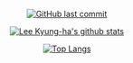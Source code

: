 <div align=center>
  
[![GitHub last commit](https://img.shields.io/github/last-commit/nulLeeKH/RESUME.svg)](https://github.com/nulLeeKH)

[![Lee Kyung-ha's github stats](https://github-readme-stats.vercel.app/api?username=nulLeeKH&show_icons=true&title_color=ffd1dc&icon_color=ffd1dc)](https://github.com/nulleekh)

[![Top Langs](https://github-readme-stats.vercel.app/api/top-langs/?username=nulLeeKH&layout=compact&title_color=ffd1dc&icon_color=ffd1dc)](https://github.com/nulleekh)

</div>
